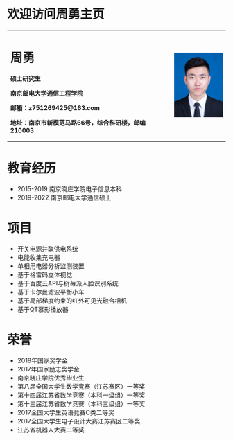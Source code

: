 # 欢迎访问周勇主页
<table border="0">
  <tr>
    <td width="75%">
      <h1>周勇</h1>
      <p><b>硕士研究生</b></p>
      <p><b>南京邮电大学通信工程学院</b></p>
      <p><b>邮箱：z751269425@163.com</b></p>
      <p><b>地址：南京市新模范马路66号，综合科研楼，邮编210003 </b></p>
    </td>
    <td width="25%">
      <img src="zhouyong.jpg" width="100%">      
    </td>
  </tr>
</table>



# 教育经历
- 2015-2019 南京晓庄学院电子信息本科
- 2019-2022 南京邮电大学通信硕士

# 项目
- 开关电源并联供电系统
- 电能收集充电器
- 单相用电器分析监测装置
- 基于格雷码立体视觉
- 基于百度云API与树莓派人脸识别系统
- 基于卡尔曼滤波平衡小车
- 基于局部梯度约束的红外可见光融合相机
- 基于QT慕影播放器

# 荣誉
- 2018年国家奖学金
- 2017年国家励志奖学金
- 南京晓庄学院优秀毕业生
- 第八届全国大学生数学竞赛（江苏赛区）一等奖
- 第十四届江苏省数学竞赛（本科一级组）一等奖
- 第十三届江苏省数学竞赛（本科三级组）一等奖
- 2017全国大学生英语竞赛C类二等奖
- 2017全国大学生电子设计大赛江苏赛区二等奖
- 江苏省机器人大赛二等奖


